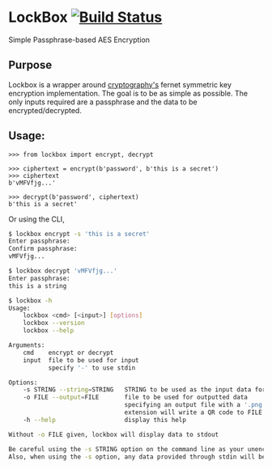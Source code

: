 # LockBox [![Build Status](https://travis-ci.org/kyokley/lockbox.svg?branch=master)](https://travis-ci.org/kyokley/lockbox)
Simple Passphrase-based AES Encryption

## Purpose
Lockbox is a wrapper around [cryptography's](https://cryptography.io/en/latest/) fernet symmetric key encryption implementation. The goal is to be as simple as possible. The only inputs required are a passphrase and the data to be encrypted/decrypted.

## Usage:
```
>>> from lockbox import encrypt, decrypt

>>> ciphertext = encrypt(b'password', b'this is a secret')
>>> ciphertext
b'vMFVfjg...'

>>> decrypt(b'password', ciphertext)
b'this is a secret'
```
Or using the CLI,
```bash
$ lockbox encrypt -s 'this is a secret'
Enter passphrase:
Confirm passphrase:
vMFVfjg...

$ lockbox decrypt 'vMFVfjg...'
Enter passphrase:
this is a string

$ lockbox -h
Usage:
    lockbox <cmd> [<input>] [options]
    lockbox --version
    lockbox --help

Arguments:
    cmd    encrypt or decrypt
    input  file to be used for input
           specify '-' to use stdin

Options:
    -s STRING --string=STRING   STRING to be used as the input data for encrypting/decrypting
    -o FILE --output=FILE       file to be used for outputted data
                                specifying an output file with a '.png'
                                extension will write a QR code to FILE
    -h --help                   display this help

Without -o FILE given, lockbox will display data to stdout

Be careful using the -s STRING option on the command line as your unencrypted plaintext may be stored in your history.
Also, when using the -s option, any data provided through stdin will be ignored.
```
